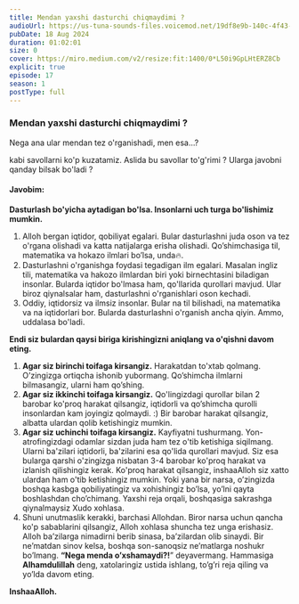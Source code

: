 ```yaml
---
title: Mendan yaxshi dasturchi chiqmaydimi ?
audioUrl: https://us-tuna-sounds-files.voicemod.net/19df8e9b-140c-4f43-8c0e-09c162821765-1658350707858.mp3
pubDate: 18 Aug 2024
duration: 01:02:01
size: 0
cover: https://miro.medium.com/v2/resize:fit:1400/0*L50i9GpLHtERZ8Cb
explicit: true
episode: 17
season: 1
postType: full
---
```

### Mendan yaxshi dasturchi chiqmaydimi ?

Nega ana ular mendan tez o'rganishadi, men esa...?

kabi savollarni ko'p kuzatamiz. 
Aslida bu savollar to'g'rimi ? 
Ularga javobni qanday bilsak bo'ladi ?

#### **Javobim:**

**Dasturlash bo'yicha aytadigan bo'lsa. Insonlarni uch turga bo'lishimiz mumkin.** 

1. Alloh bergan iqtidor, qobiliyat egalari.
   Bular dasturlashni juda oson va tez o'rgana olishadi va katta natijalarga erisha olishadi. Qo’shimchasiga til, matematika va hokazo ilmlari bo’lsa, unda🔥.
2. Dasturlashni o'rganishga foydasi tegadigan ilm egalari.
   Masalan ingliz tili, matematika va hakozo ilmlardan biri yoki birnechtasini biladigan insonlar. Bularda iqtidor bo'lmasa ham, qo'llarida qurollari mavjud. Ular biroz qiynalsalar ham, dasturlashni o'rganishlari oson kechadi.
3. Oddiy, iqtidorsiz va ilmsiz insonlar.
   Bular na til bilishadi, na matematika va na iqtidorlari bor. Bularda dasturlashni o'rganish ancha qiyin. Ammo, uddalasa bo'ladi.

 **Endi siz bulardan qaysi biriga kirishingizni aniqlang va o'qishni davom eting.**

1. **Agar siz birinchi toifaga kirsangiz.** 
   Harakatdan to'xtab qolmang. O’zingizga ortiqcha ishonib yubormang.
   Qo’shimcha ilmlarni bilmasangiz, ularni ham qo’shing.
2. **Agar siz ikkinchi toifaga kirsangiz.** 
   Qo'lingizdagi qurollar bilan 2 barobar ko'proq harakat qilsangiz, iqtidorli va qo’shimcha qurolli insonlardan kam joyingiz qolmaydi. :)
   Bir barobar harakat qilsangiz, albatta ulardan qolib ketishingiz mumkin.
3. **Agar siz uchinchi toifaga kirsangiz.** 
   Kayfiyatni tushurmang. Yon-atrofingizdagi odamlar sizdan juda ham tez o'tib ketishiga siqilmang. Ularni ba'zilari iqtidorli, ba'zilarini esa qo'lida qurollari mavjud. Siz esa bularga qarshi o'zingizga nisbatan 3-4 barobar ko'proq harakat va izlanish qilishingiz kerak. Ko'proq harakat qilsangiz, inshaaAlloh siz xatto ulardan ham o'tib ketishingiz mumkin. Yoki yana bir narsa, o’zingizda boshqa kasbga qobiliyatingiz va xohishingiz bo’lsa, yo’lni qayta boshlashdan cho’chimang. Yaxshi reja orqali, boshqasiga sakrashga qiynalmaysiz Xudo xohlasa.
4. Shuni unutmaslik kerakki, barchasi Allohdan. Biror narsa uchun qancha ko'p sabablarini qilsangiz, Alloh xohlasa shuncha tez unga erishasiz. 
   Alloh ba’zilarga nimadirni berib sinasa, ba’zilardan olib sinaydi. Bir ne’matdan sinov kelsa, boshqa son-sanoqsiz ne’matlarga noshukr bo’lmang. **“Nega menda o’xshamaydi?!**” deyavermang.
   Hammasiga **Alhamdulillah** deng, xatolaringiz ustida ishlang, to’g’ri reja qiling va yo’lda davom eting.

**InshaaAlloh.**